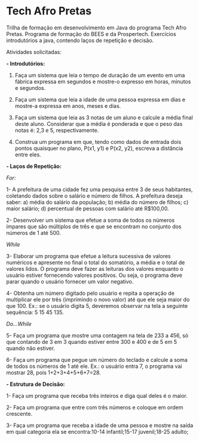 # Tech Afro Pretas

Trilha de formação em desenvolvimento em Java do programa Tech Afro Pretas. Programa de formação do BEES e da Prospertech.
Exercícios introdutórios a java, contendo laços de repetição e decisão.

Atividades solicitadas:

**- Introdutórios:**

1.	Faça um sistema que leia o tempo de duração de um evento em uma fábrica expressa em segundos e mostre-o expresso em horas, minutos e segundos.

2.	Faça um sistema que leia a idade de uma pessoa expressa em dias e mostre-a expressa em anos, meses e dias.

3.	Faça um sistema que leia as 3 notas de um aluno e calcule a média final deste aluno. Considerar que a média é ponderada e que o peso das notas é: 2,3 e 5, respectivamente.

4.	Construa um programa em que, tendo como dados de entrada dois pontos quaisquer no plano, P(x1, y1) e P(x2, y2), escreva a distância entre eles.

**- Laços de Repetição:**

*For:*

1- A prefeitura de uma cidade fez uma pesquisa entre 3 de seus habitantes, coletando dados sobre o salário e número de filhos. A prefeitura deseja saber: a) média do salário da população; b) média do número de filhos; c) maior salário; d) percentual de pessoas com salário até R$100,00.

2- Desenvolver um sistema que efetue a soma de todos os números ímpares que são múltiplos de três e que se encontram no conjunto dos números de 1 até 500.

*While*

3- Elaborar um programa que efetue a leitura sucessiva de valores numéricos e apresente no final o total do somatório, a média e o total de valores lidos. O programa deve fazer as leituras dos valores enquanto o usuário estiver fornecendo valores positivos. Ou seja, o programa deve parar quando o usuário fornecer um valor negativo.

4- Obtenha um número digitado pelo usuário e repita a operação de multiplicar ele por três (imprimindo o novo valor) até que ele seja maior do que 100. Ex.: se o usuário digita 5, deveremos observar na tela a seguinte sequência: 5 15 45 135.

*Do...While*

5- Faça um programa que mostre uma contagem na tela de 233 a 456, só que contando de 3 em 3 quando estiver entre 300 e 400 e de 5 em 5 quando não estiver.

6- Faça um programa que pegue um número do teclado e calcule a soma de todos os números de 1 até ele. Ex.: o usuário entra 7, o programa vai mostrar 28, pois 1+2+3+4+5+6+7=28.

**- Estrutura de Decisão:**

1- Faça um programa que receba três inteiros e diga qual deles é o maior.

2- Faça um programa que entre com três números e coloque em ordem crescente.

3- Faça um programa que receba a idade de uma pessoa e mostre na saída em qual categoria ela se encontra:10-14 infantil;15-17 juvenil;18-25 adulto;

